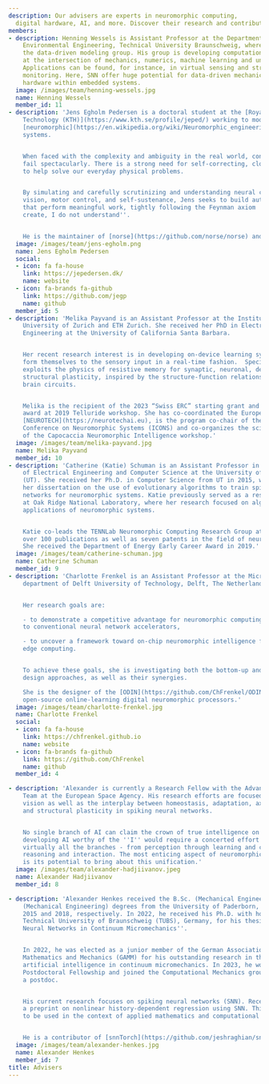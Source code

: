 ```yaml
---
description: Our advisers are experts in neuromorphic computing,
  digital hardware, AI, and more. Discover their research and contributions.
members:
- description: Henning Wessels is Assistant Professor at the Department of Civil and
    Environmental Engineering, Technical University Braunschweig, where he is leading
    the data-driven modeling group. His group is developing computational methods
    at the intersection of mechanics, numerics, machine learning and uncertainty quantification.
    Applications can be found, for instance, in virtual sensing and structural health
    monitoring. Here, SNN offer huge potential for data-driven mechanics on neuromorphic
    hardware within embedded systems.
  image: /images/team/henning-wessels.jpg
  name: Henning Wessels
  member_id: 11
- description: 'Jens Egholm Pedersen is a doctoral student at the [Royal Institute of
    Technology (KTH)](https://www.kth.se/profile/jeped/) working to model and construct
    [neuromorphic](https://en.wikipedia.org/wiki/Neuromorphic_engineering) control
    systems.


    When faced with the complexity and ambiguity in the real world, contemporary algorithms
    fail spectacularly. There is a strong need for self-correcting, closed-loop systems
    to help solve our everyday physical problems.


    By simulating and carefully scrutinizing and understanding neural circuits, including
    vision, motor control, and self-sustenance, Jens seeks to build autonomous systems
    that perform meaningful work, tightly following the Feynman axiom ''What I cannot
    create, I do not understand''.


    He is the maintainer of [norse](https://github.com/norse/norse) and [AEStream](https:github.com/norse/aestream). '
  image: /images/team/jens-egholm.png
  name: Jens Egholm Pedersen
  social:
  - icon: fa fa-house
    link: https://jepedersen.dk/
    name: website
  - icon: fa-brands fa-github
    link: https://github.com/jegp
    name: github
  member_id: 5
- description: 'Melika Payvand is an Assistant Professor at the Institute of Neuroinformatics,
    University of Zurich and ETH Zurich. She received her PhD in Electrical and Computer
    Engineering at the University of California Santa Barbara.


    Her recent research interest is in developing on-device learning systems that
    form themselves to the sensory input in a real-time fashion.  Specifically, she
    exploits the physics of resistive memory for synaptic, neuronal, dendritic and
    structural plasticity, inspired by the structure-function relationship of the
    brain circuits.


    Melika is the recipient of the 2023 “Swiss ERC” starting grant and ''Best Neuromorph''
    award at 2019 Telluride workshop. She has co-coordinated the European project
    [NEUROTECH](https://neurotechai.eu), is the program co-chair of the International
    Conference on Neuromorphic Systems (ICONS) and co-organizes the scientific program
    of the Capocaccia Neuromorphic Intelligence workshop.'
  image: /images/team/melika-payvand.jpg
  name: Melika Payvand
  member_id: 10
- description: 'Catherine (Katie) Schuman is an Assistant Professor in the Department
    of Electrical Engineering and Computer Science at the University of Tennessee
    (UT). She received her Ph.D. in Computer Science from UT in 2015, where she completed
    her dissertation on the use of evolutionary algorithms to train spiking neural
    networks for neuromorphic systems. Katie previously served as a research scientist
    at Oak Ridge National Laboratory, where her research focused on algorithms and
    applications of neuromorphic systems.


    Katie co-leads the TENNLab Neuromorphic Computing Research Group at UT. She has
    over 100 publications as well as seven patents in the field of neuromorphic computing.
    She received the Department of Energy Early Career Award in 2019.'
  image: /images/team/catherine-schuman.jpg
  name: Catherine Schuman
  member_id: 9
- description: 'Charlotte Frenkel is an Assistant Professor at the Microelectronics
    department of Delft University of Technology, Delft, The Netherlands.


    Her research goals are:

    - to demonstrate a competitive advantage for neuromorphic computing devices compared
    to conventional neural network accelerators,

    - to uncover a framework toward on-chip neuromorphic intelligence for adaptive
    edge computing.


    To achieve these goals, she is investigating both the bottom-up and the top-down
    design approaches, as well as their synergies.

    She is the designer of the [ODIN](https://github.com/ChFrenkel/ODIN) and [ReckOn](https://github.com/ChFrenkel/ReckOn)
    open-source online-learning digital neuromorphic processors.'
  image: /images/team/charlotte-frenkel.jpg
  name: Charlotte Frenkel
  social:
  - icon: fa fa-house
    link: https://chfrenkel.github.io
    name: website
  - icon: fa-brands fa-github
    link: https://github.com/ChFrenkel
    name: github
  member_id: 4

- description: 'Alexander is currently a Research Fellow with the Advanced Concepts
    Team at the European Space Agency. His research efforts are focused on retinomorphic
    vision as well as the interplay between homeostasis, adaptation, axon guidance
    and structural plasticity in spiking neural networks.


    No single branch of AI can claim the crown of true intelligence on its own. Rather,
    developing AI worthy of the ''I'' would require a concerted effort to combine
    virtually all the branches - from perception through learning and cognition to
    reasoning and interaction. The most enticing aspect of neuromorphic computing
    is its potential to bring about this unification.'
  image: /images/team/alexander-hadjiivanov.jpeg
  name: Alexander Hadjiivanov
  member_id: 8

- description: 'Alexander Henkes received the B.Sc. (Mechanical Engineering) and M.Sc.
    (Mechanical Engineering) degrees from the University of Paderborn, Germany, in
    2015 and 2018, respectively. In 2022, he received his Ph.D. with honors from the
    Technical University of Braunschweig (TUBS), Germany, for his thesis ''Artificial
    Neural Networks in Continuum Micromechanics''.


    In 2022, he was elected as a junior member of the German Association of Applied
    Mathematics and Mechanics (GAMM) for his outstanding research in the field of
    artificial intelligence in continuum micromechanics. In 2023, he won the ETH Zürich
    Postdoctoral Fellowship and joined the Computational Mechanics group at ETH as
    a postdoc.


    His current research focuses on spiking neural networks (SNN). Recently, he published
    a preprint on nonlinear history-dependent regression using SNN. This enables SNN
    to be used in the context of applied mathematics and computational engineering.


    He is a contributor of [snnTorch](https://github.com/jeshraghian/snntorch).'
  image: /images/team/alexander-henkes.jpg
  name: Alexander Henkes
  member_id: 7
title: Advisers
---
```

